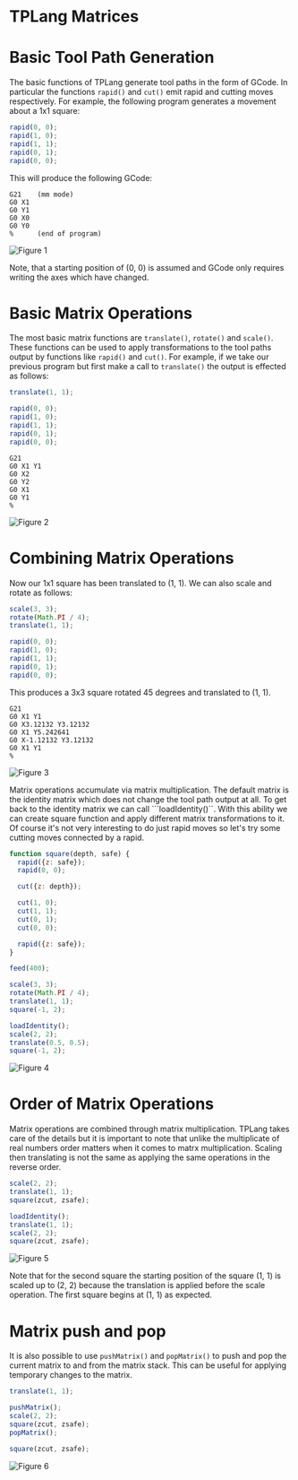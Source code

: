TPLang Matrices
===============

# Basic Tool Path Generation
The basic functions of TPLang generate tool paths in the form of GCode.  In
particular the functions ```rapid()``` and ```cut()``` emit rapid and cutting
moves respectively.  For example, the following program generates a movement
about a 1x1 square:

```javascript
rapid(0, 0);
rapid(1, 0);
rapid(1, 1);
rapid(0, 1);
rapid(0, 0);
```

This will produce the following GCode:

```
G21    (mm mode)
G0 X1
G0 Y1
G0 X0
G0 Y0
%      (end of program)
```
![Figure 1](figures/figure1.png)

Note, that a starting position of (0, 0) is assumed and GCode only requires
writing the axes which have changed.

# Basic Matrix Operations
The most basic matrix functions are ```translate()```, ```rotate()``` and
```scale()```.  These functions can be used to apply transformations to the
tool paths output by functions like ```rapid()``` and ```cut()```.  For example,
if we take our previous program but first make a call to ```translate()```
the output is effected as follows:

```javascript
translate(1, 1);

rapid(0, 0);
rapid(1, 0);
rapid(1, 1);
rapid(0, 1);
rapid(0, 0);
```

```
G21
G0 X1 Y1
G0 X2
G0 Y2
G0 X1
G0 Y1
%
```
![Figure 2](figures/figure2.png)


# Combining Matrix Operations
Now our 1x1 square has been translated to (1, 1).  We can also scale and rotate
as follows:

```javascript
scale(3, 3);
rotate(Math.PI / 4);
translate(1, 1);

rapid(0, 0);
rapid(1, 0);
rapid(1, 1);
rapid(0, 1);
rapid(0, 0);
```

This produces a 3x3 square rotated 45 degrees and translated to (1, 1).

```
G21
G0 X1 Y1
G0 X3.12132 Y3.12132
G0 X1 Y5.242641
G0 X-1.12132 Y3.12132
G0 X1 Y1
%
```
![Figure 3](figures/figure3.png)

Matrix operations accumulate via matrix multiplication.  The default matrix is
the identity matrix which does not change the tool path output at all.  To get
back to the identity matrix we can call ```loadIdentity()``.  With this ability
we can create square function and apply different matrix transformations to it.
Of course it's not very interesting to do just rapid moves so let's try some
cutting moves connected by a rapid.

```javascript
function square(depth, safe) {
  rapid({z: safe});
  rapid(0, 0);

  cut({z: depth});

  cut(1, 0);
  cut(1, 1);
  cut(0, 1);
  cut(0, 0);

  rapid({z: safe});
}

feed(400);

scale(3, 3);
rotate(Math.PI / 4);
translate(1, 1);
square(-1, 2);

loadIdentity();
scale(2, 2);
translate(0.5, 0.5);
square(-1, 2);
```

![Figure 4](figures/figure4.png)


# Order of Matrix Operations
Matrix operations are combined through matrix multiplication.  TPLang takes
care of the details but it is important to note that unlike the multiplicate of
real numbers order matters when it comes to matrx multiplication.  Scaling then
translating is not the same as applying the same operations in the reverse
order.

```javascript
scale(2, 2);
translate(1, 1);
square(zcut, zsafe);

loadIdentity();
translate(1, 1);
scale(2, 2);
square(zcut, zsafe);

```

![Figure 5](figures/figure5.png)

Note that for the second square the starting position of the square (1, 1)
is scaled up to (2, 2) because the translation is applied before the scale
operation.  The first square begins at (1, 1) as expected.

# Matrix push and pop
It is also possible to use ```pushMatrix()``` and ```popMatrix()``` to push
and pop the current matrix to and from the matrix stack.  This can be useful
for applying temporary changes to the matrix.

```javascript
translate(1, 1);

pushMatrix();
scale(2, 2);
square(zcut, zsafe);
popMatrix();

square(zcut, zsafe);

```

![Figure 6](figures/figure6.png)
